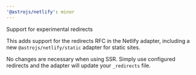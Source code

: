 ```yaml
---
'@astrojs/netlify': minor
---
```


Support for experimental redirects

This adds support for the redirects RFC in the Netlify adapter, including a new `@astrojs/netlify/static` adapter for static sites. 

No changes are necessary when using SSR. Simply use configured redirects and the adapter will update your `_redirects` file.
